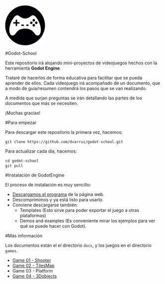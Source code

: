 
![logo](./logo.png)

#Godot-School

Este repositorio irá alojando mini-proyectos de videojuegos hechos
con la herramienta **Godot Engine**.

Trataré de hacerlos de forma educativa para facilitar que se pueda
aprender de ellos. Cada videojuego irá acompañado de un documento, que
a modo de guía/resumen contendrá los pasos que se van realizando.

A medida que surjan preguntas se irán detallando las partes de los documentos
que más se necesiten.

¡Muchas gracias!

#Para empezar

Para descargar este repositorio la primera vez, hacemos:
```
git clone https://github.com/dvarrui/godot-school.git
```

Para actualizar cada día, hacemos:
```
cd godot-school
git pull
```

#Instalación de GodotEngine

El proceso de instalación es muy sencillo:
* [Descargamos el programa](http://www.godotengine.org/download) de la página web.
* Descomprimimos y ya está listo para usarlo.
* Conviene descargarse también:
    * Templates (Esto sirve para poder exportar el juego a otras plataformas)
    * Demos and examples (Es conveniente mirar los ejemplos para ver qué se puede hacer con Godot).

#Más información

Los documentos están el el directorio `docs`, y los juegos en el directorio `games`.

* [Game 01 - Shooter](./docs/01-shooter/README.md)
* [Game 02 - TilesMap](./docs/02-tilesmap/README.md)
* Game 03 - Platform
* [Game 04 - 3Dobjects](./docs/04-3Dobjects/README.md)
